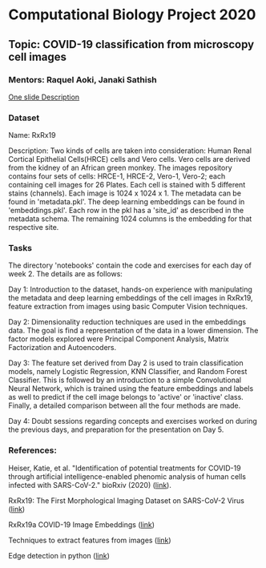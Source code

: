 # Computational Biology Project 2020

## Topic: COVID-19 classification from microscopy cell images
### Mentors: Raquel Aoki, Janaki Sathish

[One slide Description](https://docs.google.com/presentation/d/1rDsnvqHS2EoZfHlRDT-YqbMqoBwtCkxAJzzJ2WwDxxg/edit?usp=sharing)
 
### Dataset 

Name: RxRx19

Description: Two kinds of cells are taken into consideration: Human Renal Cortical Epithelial Cells(HRCE) cells and Vero cells. Vero cells are derived from the kidney of an African green monkey. The images repository contains four sets of cells: HRCE-1, HRCE-2, Vero-1, Vero-2; each containing cell images for 26 Plates. Each cell is stained with 5 different stains (channels).  Each image is 1024 x 1024 x 1. The metadata can be found in 'metadata.pkl'. The deep learning embeddings can be found in 'embeddings.pkl'. Each row in the pkl has a 'site_id' as described in the metadata schema. The remaining 1024 columns is the embedding for that respective site.

### Tasks
The directory 'notebooks' contain the code and exercises for each day of week 2. The details are as follows:

Day 1: Introduction to the dataset, hands-on experience with manipulating the metadata and deep learning embeddings of the cell images in RxRx19, feature extraction from images using basic Computer Vision techniques.

Day 2: Dimensionality reduction techniques are used in the embeddings data. The goal is find a representation of the data in a lower dimension. The factor models explored were Principal Component Analysis, Matrix Factorization and Autoencoders. 

Day 3: The feature set derived from Day 2 is used to train classification models, namely Logistic Regression, KNN Classifier, and Random Forest Classifier. This is followed by an introduction to a simple Convolutional Neural Network, which is trained using the feature embeddings and labels as well to predict if the cell image belongs to 'active' or 'inactive' class. Finally, a detailed comparison between all the four methods are made.

Day 4: Doubt sessions regarding concepts and exercises worked on during the previous days, and preparation for the presentation on Day 5. 

### References:

Heiser, Katie, et al. "Identification of potential treatments for COVID-19 through artificial intelligence-enabled phenomic analysis of human cells infected with SARS-CoV-2." bioRxiv (2020) ([link](https://www.biorxiv.org/content/10.1101/2020.04.21.054387v1.full.pdf)).

RxRx19: The First Morphological Imaging Dataset on SARS-CoV-2 Virus ([link](https://www.rxrx.ai/rxrx19))

RxRx19a COVID-19 Image Embeddings ([link](https://www.kaggle.com/tunguz/rxrx19a))

Techniques to extract features from images ([link](https://www.analyticsvidhya.com/blog/2019/08/3-techniques-extract-features-from-image-data-machine-learning-python/))

Edge detection in python ([link](https://towardsdatascience.com/edge-detection-in-python-a3c263a13e03))

